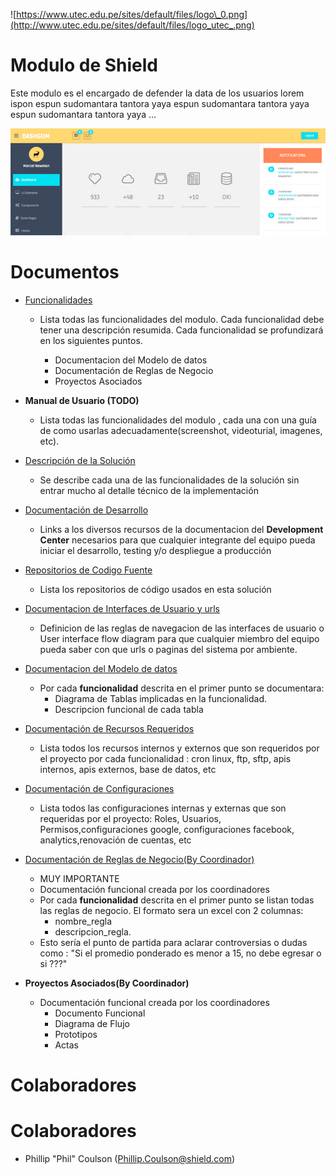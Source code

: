 ![https://www.utec.edu.pe/sites/default/files/logo\_0.png](http://www.utec.edu.pe/sites/default/files/logo_utec_.png)  


# Modulo de Shield

Este modulo es el encargado de defender la data de los usuarios lorem ispon espun sudomantara tantora yaya espun sudomantara tantora yaya espun sudomantara tantora yaya ...

![screenshot.png](./images/screenshot-system-template.jpg)

# Documentos

* [Funcionalidades](./documento-funcionalidades/Home)

  * Lista todas las funcionalidades del modulo. Cada funcionalidad debe tener una descripción resumida. Cada funcionalidad se profundizará en los siguientes puntos.

    * Documentacion del Modelo de datos
    * Documentación de Reglas de Negocio
    * Proyectos Asociados

* **Manual de Usuario \(TODO\)**

  * Lista todas las funcionalidades del modulo , cada una con una guía de como usarlas adecuadamente\(screenshot, videoturial, imagenes, etc\).

* [Descripción de la Solución](./descripcion-solucion/Home)

  * Se describe cada una de las funcionalidades de la solución sin entrar mucho al detalle técnico de la implementación

* [Documentación de Desarrollo](./documento-desarrollo/Home)

  * Links a los diversos recursos de la documentacion del **Development Center** necesarios para que cualquier integrante del equipo pueda iniciar el desarrollo, testing y/o despliegue a producción

* [Repositorios de Codigo Fuente](./repositorios-codigo/Home)

  * Lista los repositorios de código usados en esta solución

* [Documentacion de Interfaces de Usuario y urls](./documento-interfaz-usuario-urls/Home)

  * Definicion de las reglas de navegacion de las interfaces de usuario o User interface flow diagram para que cualquier miembro del equipo pueda saber con que urls o paginas del sistema por ambiente.

* [Documentacion del Modelo de datos](./documento-modelo-datos/Home)

  * Por cada **funcionalidad** descrita en el primer punto se documentara:
    * Diagrama de Tablas implicadas en la funcionalidad.
    * Descripcion funcional de cada tabla   

* [Documentación de Recursos Requeridos](./documento-recursos-requeridos/Home)

  * Lista todos los recursos internos y externos que son requeridos por el proyecto por cada funcionalidad : cron linux, ftp, sftp, apis internos, apis externos, base de datos, etc    

* [Documentación de Configuraciones](./documento-configuraciones/Home)

  * Lista todos las configuraciones internas y externas que son requeridas por el proyecto: Roles, Usuarios, Permisos,configuraciones google, configuraciones facebook, analytics,renovación de cuentas, etc             

* [Documentación de Reglas de Negocio\(By Coordinador\)](./images/business_rule_template.png)

  * MUY IMPORTANTE
  * Documentación funcional creada por los coordinadores
  * Por cada **funcionalidad** descrita en el primer punto se listan todas las reglas de negocio. El formato sera un excel con 2 columnas:
    * nombre\_regla
    * descripcion\_regla.
  * Esto sería el punto de partida para aclarar controversias  o dudas como : "Si el promedio ponderado es menor a 15, no debe egresar o si ???"

* **Proyectos Asociados\(By Coordinador\)**

  * Documentación funcional creada por los coordinadores
    * Documento Funcional
    * Diagrama de Flujo
    * Prototipos
    * Actas

# Colaboradores

# Colaboradores

* Phillip "Phil" Coulson  \(Phillip.Coulson@shield.com\)



